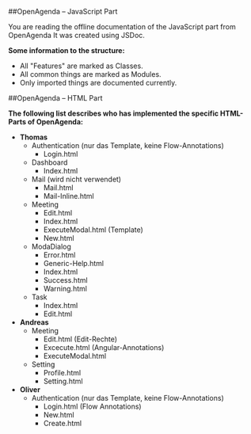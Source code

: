 ##OpenAgenda – JavaScript Part

You are reading the offline documentation of the JavaScript part from OpenAgenda
It was created using JSDoc.

**Some information to the structure:**

* All "Features" are marked as Classes.
* All common things are marked as Modules.
* Only imported things are documented currently.


##OpenAgenda – HTML Part

**The following list describes who has implemented the specific HTML-Parts of OpenAgenda:**

* **Thomas**
  * Authentication (nur das Template, keine Flow-Annotations)
    * Login.html
  * Dashboard 
    * Index.html
  * Mail (wird nicht verwendet)
    * Mail.html 
    * Mail-Inline.html
  * Meeting
    * Edit.html
    * Index.html
    * ExecuteModal.html (Template)
    * New.html
  * ModaDialog
    * Error.html
    * Generic-Help.html
    * Index.html
    * Success.html
    * Warning.html
  * Task
    * Index.html
    * Edit.html
* **Andreas**
  * Meeting
    * Edit.html (Edit-Rechte)
    * Excecute.html (Angular-Annotations)
    * ExecuteModal.html
  * Setting
    * Profile.html
    * Setting.html
* **Oliver**
  * Authentication (nur das Template, keine Flow-Annotations)
    * Login.html (Flow Annotations)
    * New.html
    * Create.html
